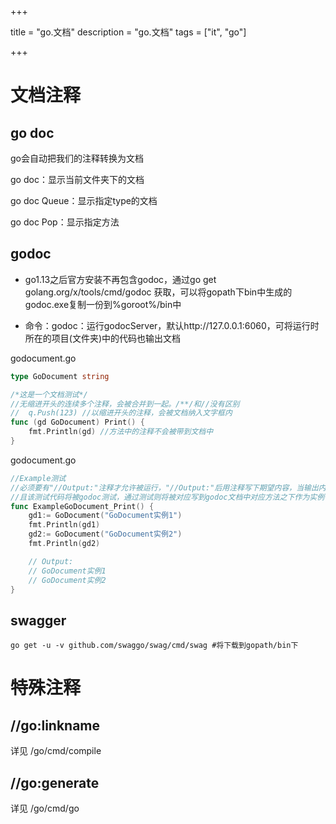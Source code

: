 

+++

title = "go.文档"
description = "go.文档"
tags = ["it", "go"]

+++



# 文档注释

## go doc

go会自动把我们的注释转换为文档

go doc：显示当前文件夹下的文档

go doc Queue：显示指定type的文档

go doc Pop：显示指定方法

## godoc

- go1.13之后官方安装不再包含godoc，通过go get golang.org/x/tools/cmd/godoc 获取，可以将gopath下bin中生成的godoc.exe复制一份到%goroot%/bin中

- 命令：godoc：运行godocServer，默认http://127.0.0.1:6060，可将运行时所在的项目(文件夹)中的代码也输出文档

godocument.go

```go
type GoDocument string

/*这是一个文档测试*/
//无缩进开头的连续多个注释，会被合并到一起。/**/和//没有区别
//	q.Push(123) //以缩进开头的注释，会被文档纳入文字框内
func (gd GoDocument) Print() {
	fmt.Println(gd) //方法中的注释不会被带到文档中
}
```

godocument.go

```go
//Example测试
//必须要有"//Output:"注释才允许被运行，"//Output:"后用注释写下期望内容，当输出内容与期望内容一致时通过测试
//且该测试代码将被godoc测试，通过测试则将被对应写到godoc文档中对应方法之下作为实例代码
func ExampleGoDocument_Print() {
	gd1:= GoDocument("GoDocument实例1")
	fmt.Println(gd1)
	gd2:= GoDocument("GoDocument实例2")
	fmt.Println(gd2)

	// Output:
	// GoDocument实例1
	// GoDocument实例2
}
```

## swagger

```shell
go get -u -v github.com/swaggo/swag/cmd/swag #将下载到gopath/bin下
```



# 特殊注释

## //go:linkname

详见 /go/cmd/compile

## //go:generate

详见 /go/cmd/go